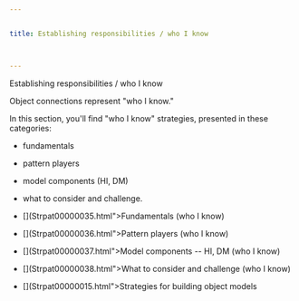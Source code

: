 ```yaml
---


title: Establishing responsibilities / who I know



---
```



<p>Establishing responsibilities / who I know </p>

<p>Object connections represent &quot;who I know.&quot; </p>

<p>In this section, you'll find &quot;who I know&quot; strategies, presented in these
categories: </p>

*  fundamentals </p>

*  pattern players </p>

*  model components (HI, DM) </p>

*  what to consider and challenge. </p>

* [](Strpat00000035.html">Fundamentals (who I know)</a></li>

* [](Strpat00000036.html">Pattern players (who I know)</a></li>

* [](Strpat00000037.html">Model components -- HI, DM (who I know)</a></li>

* [](Strpat00000038.html">What to consider and challenge (who I know)</a></li>

* [](Strpat00000015.html">Strategies for building object models</a></li>


